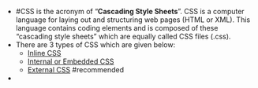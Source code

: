 - #CSS is the acronym of “**Cascading Style Sheets**”. CSS is a computer language for laying out and structuring web pages (HTML or XML). This language contains coding elements and is composed of these “cascading style sheets” which are equally called CSS files (.css).
- There are 3 types of CSS which are given below:
	- [Inline CSS](https://www.geeksforgeeks.org/types-of-css-cascading-style-sheet/#inline-css)
	-  [Internal or Embedded CSS](https://www.geeksforgeeks.org/types-of-css-cascading-style-sheet/#internal-or-embedded-css)
	- [External CSS](https://www.geeksforgeeks.org/types-of-css-cascading-style-sheet/#external-css) #recommended 
- 